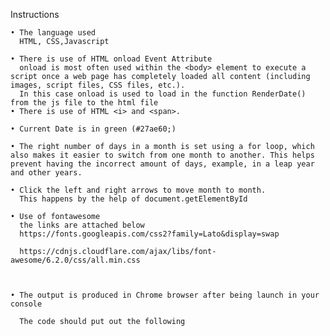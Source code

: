 Instructions

    • The language used
      HTML, CSS,Javascript 
    
    • There is use of HTML onload Event Attribute
      onload is most often used within the <body> element to execute a script once a web page has completely loaded all content (including images, script files, CSS files, etc.). 
      In this case onload is used to load in the function RenderDate() from the js file to the html file
    • There is use of HTML <i> and <span>.
 
    • Current Date is in green (#27ae60;)
      
    • The right number of days in a month is set using a for loop, which also makes it easier to switch from one month to another. This helps prevent having the incorrect amount of days, example, in a leap year and other years.
      
    • Click the left and right arrows to move month to month.
      This happens by the help of document.getElementById
      
    • Use of fontawesome
      the links are attached below
      https://fonts.googleapis.com/css2?family=Lato&display=swap

      https://cdnjs.cloudflare.com/ajax/libs/font-awesome/6.2.0/css/all.min.css


      
    • The output is produced in Chrome browser after being launch in your console 

      The code should put out the following 
    
      
  


